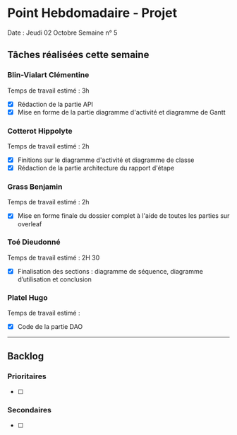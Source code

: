 # Point Hebdomadaire - Projet

Date : Jeudi 02 Octobre
Semaine n° 5

## Tâches réalisées cette semaine

### Blin-Vialart Clémentine
Temps de travail estimé : 3h

- [x] Rédaction de la partie API
- [x] Mise en forme de la partie diagramme d'activité et diagramme de Gantt

### Cotterot Hippolyte
Temps de travail estimé : 2h

- [x] Finitions sur le diagramme d'activité et diagramme de classe
- [x] Rédaction de la partie architecture du rapport d'étape

### Grass Benjamin 
Temps de travail estimé : 2h

- [x] Mise en forme finale du dossier complet à l'aide de toutes les parties sur overleaf

### Toé Dieudonné
Temps de travail estimé : 2H 30

- [x] Finalisation des sections : diagramme de séquence, diagramme d’utilisation et conclusion

### Platel Hugo
Temps de travail estimé :

- [x] Code de la partie DAO

---

## Backlog

### Prioritaires

- [ ] 

### Secondaires

- [ ] 
